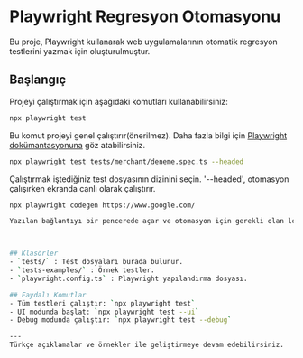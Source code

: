 # Playwright Regresyon Otomasyonu

Bu proje, Playwright kullanarak web uygulamalarının otomatik regresyon testlerini yazmak için oluşturulmuştur.

## Başlangıç

Projeyi çalıştırmak için aşağıdaki komutları kullanabilirsiniz:

```bash
npx playwright test 
```

Bu komut projeyi genel çalıştırır(önerilmez). Daha fazla bilgi için [Playwright dokümantasyonuna](https://playwright.dev/docs/intro) göz atabilirsiniz.


```bash
npx playwright test tests/merchant/deneme.spec.ts --headed
```

Çalıştırmak iştediğiniz test dosyasının dizinini seçin. '--headed', otomasyon çalışırken ekranda canlı olarak çalıştırır.



```bash
npx playwright codegen https://www.google.com/

Yazılan bağlantıyı bir pencerede açar ve otomasyon için gerekli olan locater parametrelerini gösterir.



## Klasörler
- `tests/` : Test dosyaları burada bulunur.
- `tests-examples/` : Örnek testler.
- `playwright.config.ts` : Playwright yapılandırma dosyası.

## Faydalı Komutlar
- Tüm testleri çalıştır: `npx playwright test`
- UI modunda başlat: `npx playwright test --ui`
- Debug modunda çalıştır: `npx playwright test --debug`

---
Türkçe açıklamalar ve örnekler ile geliştirmeye devam edebilirsiniz.


